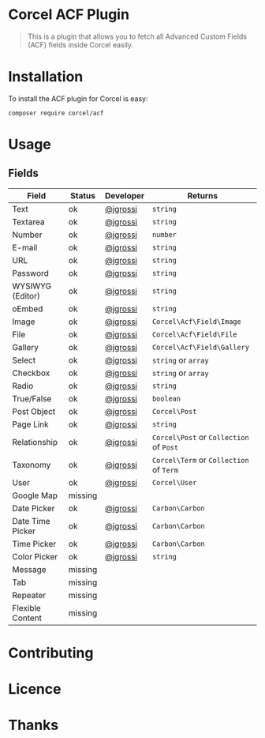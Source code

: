 # Corcel ACF Plugin

> This is a plugin that allows you to fetch all Advanced Custom Fields (ACF) fields inside Corcel easily.

# Installation

To install the ACF plugin for Corcel is easy:
 
```
composer require corcel/acf
```

# Usage

## Fields

| Field             | Status    | Developer                             | Returns |
|-------------------|-----------|---------------------------------------| --------|
| Text              | ok        | [@jgrossi](http://github.com/jgrossi) | `string`  |
| Textarea          | ok        | [@jgrossi](http://github.com/jgrossi) | `string`  |
| Number            | ok        | [@jgrossi](http://github.com/jgrossi) | `number`  |
| E-mail            | ok        | [@jgrossi](http://github.com/jgrossi) | `string`  |
| URL               | ok        | [@jgrossi](http://github.com/jgrossi) | `string`  |
| Password          | ok        | [@jgrossi](http://github.com/jgrossi) | `string`  |
| WYSIWYG (Editor)  | ok        | [@jgrossi](http://github.com/jgrossi) | `string`  |
| oEmbed            | ok        | [@jgrossi](http://github.com/jgrossi) | `string`  |
| Image             | ok        | [@jgrossi](http://github.com/jgrossi) | `Corcel\Acf\Field\Image` |
| File              | ok        | [@jgrossi](http://github.com/jgrossi) | `Corcel\Acf\Field\File` |
| Gallery           | ok        | [@jgrossi](http://github.com/jgrossi) | `Corcel\Acf\Field\Gallery` |
| Select            | ok        | [@jgrossi](http://github.com/jgrossi) | `string` or `array` |
| Checkbox          | ok        | [@jgrossi](http://github.com/jgrossi) | `string` or `array` |
| Radio             | ok        | [@jgrossi](http://github.com/jgrossi) | `string` |
| True/False        | ok        | [@jgrossi](http://github.com/jgrossi) | `boolean` |
| Post Object       | ok        | [@jgrossi](http://github.com/jgrossi) | `Corcel\Post` |
| Page Link         | ok        | [@jgrossi](http://github.com/jgrossi) | `string` |
| Relationship      | ok        | [@jgrossi](http://github.com/jgrossi) | `Corcel\Post` or `Collection` of `Post` |
| Taxonomy          | ok        | [@jgrossi](http://github.com/jgrossi) | `Corcel\Term` or `Collection` of `Term` |
| User              | ok        | [@jgrossi](http://github.com/jgrossi) | `Corcel\User` |
| Google Map        | missing   |                                       |
| Date Picker       | ok        | [@jgrossi](http://github.com/jgrossi) | `Carbon\Carbon` |
| Date Time Picker  | ok        | [@jgrossi](http://github.com/jgrossi) | `Carbon\Carbon` |
| Time Picker       | ok        | [@jgrossi](http://github.com/jgrossi) | `Carbon\Carbon` |
| Color Picker      | ok        | [@jgrossi](http://github.com/jgrossi) | `string` |
| Message           | missing   |                                       |
| Tab               | missing   |                                       |
| Repeater          | missing   |                                       |
| Flexible Content  | missing   |                                       |

# Contributing

# Licence

# Thanks